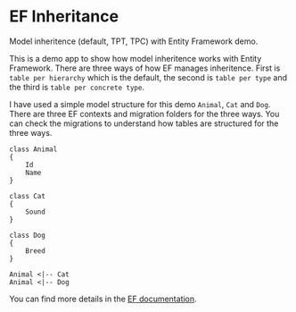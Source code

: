 # EF Inheritance

Model inheritence (default, TPT, TPC) with Entity Framework demo. 

This is a demo app to show how model inheritence works with Entity Framework. There are 
three ways of how EF manages inheritence. First is `table per hierarchy` which is the default, 
the second is `table per type` and the third is `table per concrete type`.

I have used a simple model structure for this demo `Animal`, `Cat` and `Dog`. There are three
EF contexts and migration folders for the three ways. You can check the migrations to
understand how tables are structured for the three ways.

```mermaid
class Animal
{
    Id
    Name
}

class Cat
{
    Sound
}

class Dog
{
    Breed
}

Animal <|-- Cat
Animal <|-- Dog
```

You can find more details in the [EF documentation](https://learn.microsoft.com/en-us/ef/core/modeling/inheritance).